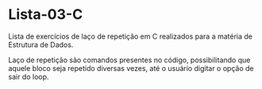 # Lista-03-C
Lista de exercícios de laço de repetição em C realizados para a matéria de Estrutura de Dados.

Laço de repetição são comandos presentes no código, possibilitando que aquele bloco seja repetido diversas vezes, até o usuário digitar o opção de sair do loop.
